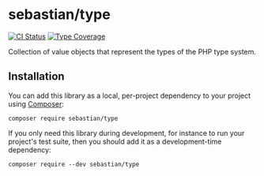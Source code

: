 # sebastian/type

[![CI Status](https://github.com/sebastianbergmann/type/workflows/CI/badge.svg)](https://github.com/sebastianbergmann/type/actions)
[![Type Coverage](https://shepherd.dev/github/sebastianbergmann/type/coverage.svg)](https://shepherd.dev/github/sebastianbergmann/phpunit)

Collection of value objects that represent the types of the PHP type system.

## Installation

You can add this library as a local, per-project dependency to your project using [Composer](https://getcomposer.org/):

```
composer require sebastian/type
```

If you only need this library during development, for instance to run your project's test suite, then you should add it as a development-time dependency:

```
composer require --dev sebastian/type
```
